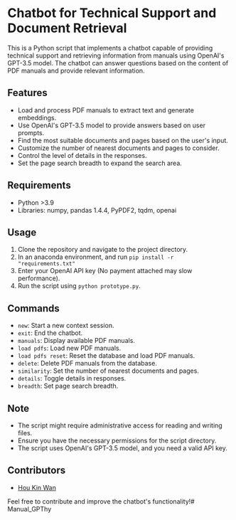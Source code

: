 # Chatbot for Technical Support and Document Retrieval

This is a Python script that implements a chatbot capable of providing technical support and retrieving information from manuals using OpenAI's GPT-3.5 model. The chatbot can answer questions based on the content of PDF manuals and provide relevant information.

## Features

- Load and process PDF manuals to extract text and generate embeddings.
- Use OpenAI's GPT-3.5 model to provide answers based on user prompts.
- Find the most suitable documents and pages based on the user's input.
- Customize the number of nearest documents and pages to consider.
- Control the level of details in the responses.
- Set the page search breadth to expand the search area.

## Requirements

- Python >3.9
- Libraries: numpy, pandas 1.4.4, PyPDF2, tqdm, openai

## Usage

1. Clone the repository and navigate to the project directory.
2. In an anaconda environment, and run `pip install -r "requirements.txt"`
3. Enter your OpenAI API key (No payment attached may slow performance).
4. Run the script using `python prototype.py`.

## Commands

- `new`: Start a new context session.
- `exit`: End the chatbot.
- `manuals`: Display available PDF manuals.
- `load pdfs`: Load new PDF manuals.
- `load pdfs reset`: Reset the database and load PDF manuals.
- `delete`: Delete PDF manuals from the database.
- `similarity`: Set the number of nearest documents and pages.
- `details`: Toggle details in responses.
- `breadth`: Set page search breadth.

## Note

- The script might require administrative access for reading and writing files.
- Ensure you have the necessary permissions for the script directory.
- The script uses OpenAI's GPT-3.5 model, and you need a valid API key.

## Contributors

- [Hou Kin Wan](https://github.com/houkinwan)

Feel free to contribute and improve the chatbot's functionality!# Manual_GPThy
